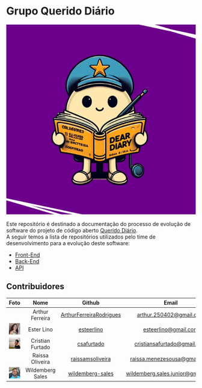 # Grupo Querido Diário

<img src="./images/logo-querido-diario.jpeg" />

Este repositório é destinado a documentação do processo de evolução de software do projeto de código aberto [Querido Diário](https://queridodiario.ok.org.br/).  
A seguir temos a lista de repositórios utilizados pelo time de desenvolvimento para a evolução deste software:

* [Front-End](https://github.com/Wildemberg-Projects/querido-diario-frontend)
* [Back-End](https://github.com/Wildemberg-Projects/querido-diario-backend)
* [API](https://github.com/Wildemberg-Projects/querido-diario-api)


## Contribuidores
| Foto | Nome | Github | Email |
| :--: | :--: | :----: | :---: |
| | Arthur Ferreira | [ArthurFerreiraRodrigues](https://github.com/ArthurFerreiraRodrigues) | arthur.250402@gmail.com |
| <img src="./images/ester.jpg" width="200px" /> | Ester Lino | [esteerlino](https://github.com/esteerlino) | esteerlino@gmail.com |
| <img src="./images/cristian.jpeg" width="200px" />  | Cristian Furtado | [csafurtado](https://github.com/csafurtado) | cristiansafurtado@gmail.com |
| | Raissa Oliveira | [raissamsoliveira](https://github.com/raissamsoliveira) | raissa.menezesousa@gmail.com |
| <img src="./images/will.jpeg" width="200px" /> | Wildemberg Sales | [wildemberg-sales](https://github.com/wildemberg-sales) | wildemberg.sales.junior@gmail.com | 
